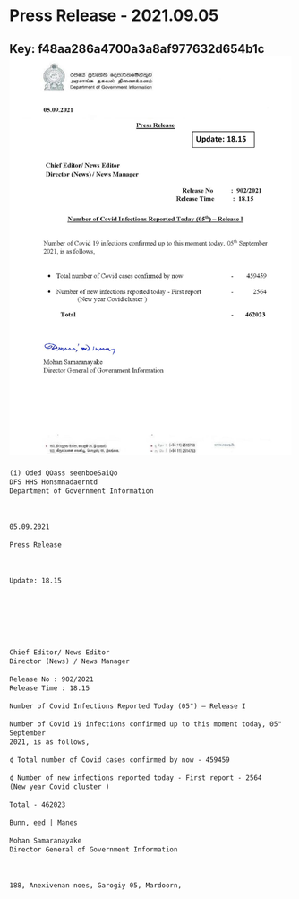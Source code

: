 # Press Release - 2021.09.05 
Key: f48aa286a4700a3a8af977632d654b1c 
![img](img/f48aa286a4700a3a8af977632d654b1c.jpg)
---
```
(i) Oded QOass seenboeSaiQo
DFS HHS Honsmnadaerntd
Department of Government Information

 

05.09.2021

Press Release

 

Update: 18.15

 

 

 

Chief Editor/ News Editor
Director (News) / News Manager

Release No : 902/2021
Release Time : 18.15

Number of Covid Infections Reported Today (05") — Release I

Number of Covid 19 infections confirmed up to this moment today, 05" September
2021, is as follows,

¢ Total number of Covid cases confirmed by now - 459459

¢ Number of new infections reported today - First report - 2564
(New year Covid cluster )

Total - 462023

Bunn, eed | Manes

Mohan Samaranayake
Director General of Government Information

   

188, Anexivenan noes, Garogiy 05, Mardoorn,

```

